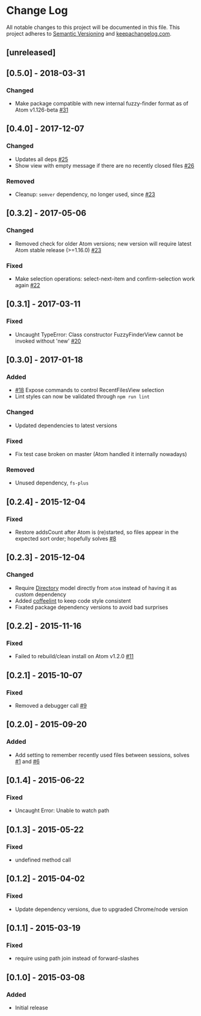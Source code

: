 # Change Log
All notable changes to this project will be documented in this file.
This project adheres to [Semantic Versioning](http://semver.org/) and [keepachangelog.com](http://keepachangelog.com/).

## [unreleased]


## [0.5.0] - 2018-03-31
### Changed
- Make package compatible with new internal fuzzy-finder format as of Atom v1.126-beta [#31](https://github.com/viddo/recent-files-fuzzy-finder/pull/31)


## [0.4.0] - 2017-12-07
### Changed
- Updates all deps [#25](https://github.com/viddo/recent-files-fuzzy-finder/pull/25)
- Show view with empty message if there are no recently closed files [#26](https://github.com/viddo/recent-files-fuzzy-finder/pull/26)

### Removed
- Cleanup: `semver` dependency, no longer used, since [#23](https://github.com/viddo/recent-files-fuzzy-finder/pull/23)


## [0.3.2] - 2017-05-06
### Changed
- Removed check for older Atom versions; new version will require latest Atom stable release (>=1.16.0) [#23](https://github.com/viddo/recent-files-fuzzy-finder/pull/23)

### Fixed
- Make selection operations: select-next-item and confirm-selection work again [#22](https://github.com/viddo/recent-files-fuzzy-finder/pull/22)


## [0.3.1] - 2017-03-11
### Fixed
- Uncaught TypeError: Class constructor FuzzyFinderView cannot be invoked without 'new' [#20](https://github.com/viddo/recent-files-fuzzy-finder/pull/20)


## [0.3.0] - 2017-01-18
### Added
- [#18](https://github.com/viddo/recent-files-fuzzy-finder/pull/18) Expose commands to control RecentFilesView selection
- Lint styles can now be validated through `npm run lint`

### Changed
- Updated dependencies to latest versions

### Fixed
- Fix test case broken on master (Atom handled it internally nowadays)

### Removed
- Unused dependency, `fs-plus`


## [0.2.4] - 2015-12-04
### Fixed
- Restore addsCount after Atom is (re)started, so files appear in the expected sort order; hopefully solves [#8](https://github.com/viddo/recent-files-fuzzy-finder/pull/8)


## [0.2.3] - 2015-12-04
### Changed
- Require [Directory](https://atom.io/docs/api/v1.2.4/Directory) model directly from `atom` instead of having it as custom dependency
- Added [coffeelint](http://www.coffeelint.org/) to keep code style consistent
- Fixated package dependency versions to avoid bad surprises


## [0.2.2] - 2015-11-16
### Fixed
- Failed to rebuild/clean install on Atom v1.2.0 [#11](https://github.com/viddo/recent-files-fuzzy-finder/pull/11)


## [0.2.1] - 2015-10-07
### Fixed
- Removed a debugger call [#9](https://github.com/viddo/recent-files-fuzzy-finder/pull/9)


## [0.2.0] - 2015-09-20
### Added
- Add setting to remember recently used files between sessions, solves [#1](https://github.com/viddo/recent-files-fuzzy-finder/pull/1) and [#6](https://github.com/viddo/recent-files-fuzzy-finder/pull/6)


## [0.1.4] - 2015-06-22
### Fixed
- Uncaught Error: Unable to watch path


## [0.1.3] - 2015-05-22
### Fixed
- undefined method call


## [0.1.2] - 2015-04-02
### Fixed
- Update dependency versions, due to upgraded Chrome/node version


## [0.1.1] - 2015-03-19
### Fixed
- require using path join instead of forward-slashes


## [0.1.0] - 2015-03-08
### Added
- Initial release
